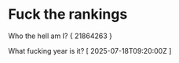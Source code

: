 # Fuck the rankings

Who the hell am I?
{ 21864263 }

What fucking year is it?
[ 2025-07-18T09:20:00Z ]
